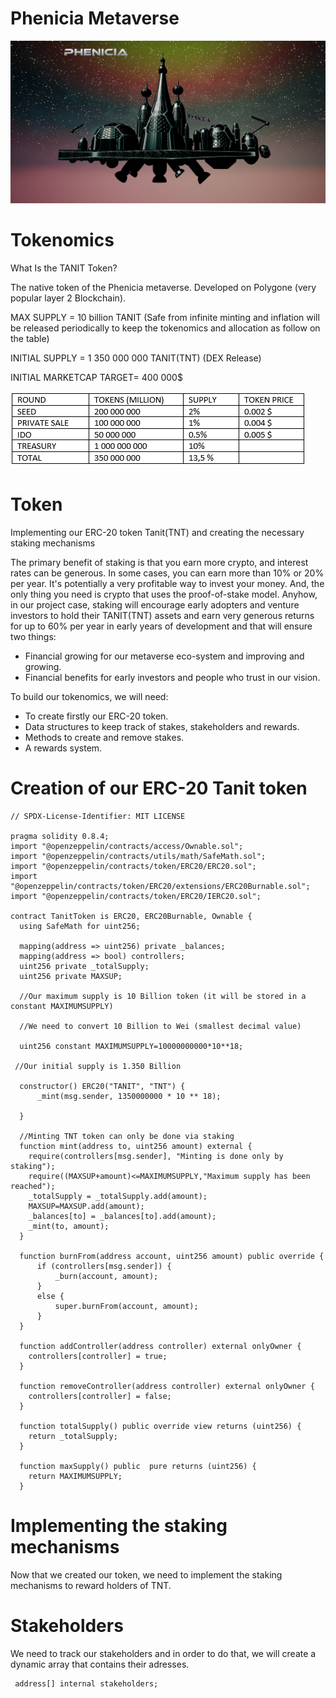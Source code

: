 # Phenicia Metaverse
![alt text](https://github.com/YassineMharrek/Phenicia-Metaverse/blob/main/Pictures/Phenicia-metaverse.PNG)


# Tokenomics
What Is the TANIT Token?

The native token of the Phenicia metaverse. Developed on Polygone (very popular layer 2 Blockchain).

MAX SUPPLY = 10 billion TANIT (Safe from infinite minting and inflation will be released periodically to keep the tokenomics and allocation as follow on the table)

INITIAL SUPPLY = 1 350 000 000 TANIT(TNT) (DEX Release)

INITIAL MARKETCAP TARGET= 400 000$

![alt text](https://github.com/YassineMharrek/Phenicia-Metaverse/blob/main/Pictures/Tokenomics_1.png)

# Token
Implementing our ERC-20 token Tanit(TNT) and creating the necessary staking mechanisms 

The primary benefit of staking is that you earn more crypto, and interest rates can be generous. In some cases, you can earn more than 10% or 20% per year. It's potentially a very profitable way to invest your money. And, the only thing you need is crypto that uses the proof-of-stake model. Anyhow, in our project case, staking will encourage early adopters and venture investors to hold their TANIT(TNT) assets and earn very generous returns for up to 60% per year in early years of development and that will ensure two things:

* Financial growing for our metaverse eco-system and improving and growing. 
* Financial benefits for early investors and people who trust in our vision.  
  
To build our tokenomics, we will need:
* To create firstly our ERC-20 token.
* Data structures to keep track of stakes, stakeholders and rewards.
* Methods to create and remove stakes.
* A rewards system.

# Creation of our ERC-20 Tanit token 

```
// SPDX-License-Identifier: MIT LICENSE

pragma solidity 0.8.4;
import "@openzeppelin/contracts/access/Ownable.sol";
import "@openzeppelin/contracts/utils/math/SafeMath.sol";
import "@openzeppelin/contracts/token/ERC20/ERC20.sol";
import "@openzeppelin/contracts/token/ERC20/extensions/ERC20Burnable.sol";
import "@openzeppelin/contracts/token/ERC20/IERC20.sol";

contract TanitToken is ERC20, ERC20Burnable, Ownable {
  using SafeMath for uint256;

  mapping(address => uint256) private _balances;
  mapping(address => bool) controllers;
  uint256 private _totalSupply;
  uint256 private MAXSUP;
 
  //Our maximum supply is 10 Billion token (it will be stored in a constant MAXIMUMSUPPLY)

  //We need to convert 10 Billion to Wei (smallest decimal value)

  uint256 constant MAXIMUMSUPPLY=10000000000*10**18;

 //Our initial supply is 1.350 Billion

  constructor() ERC20("TANIT", "TNT") { 
      _mint(msg.sender, 1350000000 * 10 ** 18);

  }

  //Minting TNT token can only be done via staking 
  function mint(address to, uint256 amount) external {
    require(controllers[msg.sender], "Minting is done only by staking");
    require((MAXSUP+amount)<=MAXIMUMSUPPLY,"Maximum supply has been reached");
    _totalSupply = _totalSupply.add(amount);
    MAXSUP=MAXSUP.add(amount);
    _balances[to] = _balances[to].add(amount);
    _mint(to, amount);
  }

  function burnFrom(address account, uint256 amount) public override {
      if (controllers[msg.sender]) {
          _burn(account, amount);
      }
      else {
          super.burnFrom(account, amount);
      }
  }

  function addController(address controller) external onlyOwner {
    controllers[controller] = true;
  }

  function removeController(address controller) external onlyOwner {
    controllers[controller] = false;
  }
  
  function totalSupply() public override view returns (uint256) {
    return _totalSupply;
  }

  function maxSupply() public  pure returns (uint256) {
    return MAXIMUMSUPPLY;
  }

```

# Implementing the staking mechanisms

Now that we created our token, we need to implement the staking mechanisms to reward holders of TNT.


# Stakeholders
We need to track our stakeholders and in order to do that, we will create a dynamic array that contains their adresses.
```
 address[] internal stakeholders;
```

